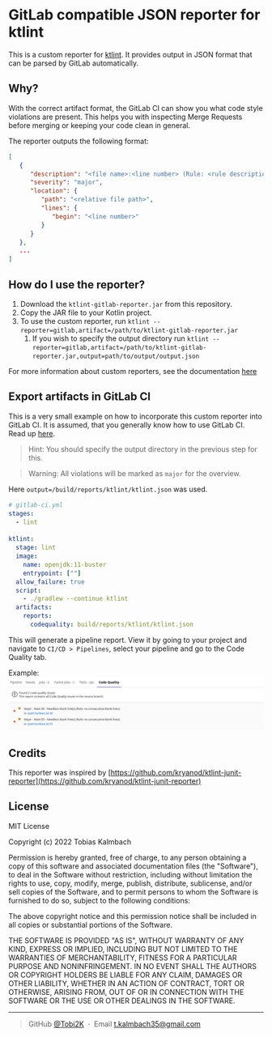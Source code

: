 # GitLab compatible JSON reporter for ktlint
This is a custom reporter for [ktlint](https://github.com/pinterest/ktlint). 
It provides output in JSON format that can be parsed by GitLab automatically.

## Why? 
With the correct artifact format, the GitLab CI can show you what code style violations are present.
This helps you with inspecting Merge Requests before merging or keeping your code clean in general.

The reporter outputs the following format:
```json lines
[
   {
      "description": "<file name>:<line number> (Rule: <rule description>)",
      "severity": "major",
      "location": {
         "path": "<relative file path>",
         "lines": {
            "begin": "<line number>"
         }
      }
   }, 
   ...
]
```


## How do I use the reporter?
1. Download the `ktlint-gitlab-reporter.jar` from this repository.
2. Copy the JAR file to your Kotlin project.
3. To use the custom reporter, run `ktlint --reporter=gitlab,artifact=/path/to/ktlint-gitlab-reporter.jar`
   1. If you wish to specify the output directory run `ktlint --reporter=gitlab,artifact=/path/to/ktlint-gitlab-reporter.jar,output=path/to/output/output.json`

For more information about custom reporters, see the documentation [here](https://github.com/pinterest/ktlint#creating-a-reporter)

## Export artifacts in GitLab CI
This is a very small example on how to incorporate this custom reporter into GitLab CI. 
It is assumed, that you generally know how to use GitLab CI. Read up [here](https://docs.gitlab.com/ee/ci/).

> Hint: You should specify the output directory in the previous step for this.

> Warning: All violations will be marked as `major` for the overview.
 
Here `output=/build/reports/ktlint/ktlint.json` was used.
``` yaml
# gitlab-ci.yml
stages:
  - lint

ktlint:
  stage: lint
  image:
    name: openjdk:11-buster
    entrypoint: [""]
  allow_failure: true
  script:
    - ./gradlew --continue ktlint
  artifacts:
    reports:
      codequality: build/reports/ktlint/ktlint.json
```

This will generate a pipeline report. View it by going to your project and navigate to `CI/CD > Pipelines`, select your pipeline and go to the Code Quality tab.

Example: 
![example_code_quality](screenshots/code_quality_screenshot.png)

## Credits
This reporter was inspired by [https://github.com/kryanod/ktlint-junit-reporter](https://github.com/kryanod/ktlint-junit-reporter)

## License

MIT License

Copyright (c) 2022 Tobias Kalmbach

Permission is hereby granted, free of charge, to any person obtaining a copy of this software and associated documentation files (the "Software"), to deal in the Software without restriction, including without limitation the rights to use, copy, modify, merge, publish, distribute, sublicense, and/or sell copies of the Software, and to permit persons to whom the Software is furnished to do so, subject to the following conditions:

The above copyright notice and this permission notice shall be included in all copies or substantial portions of the Software.

THE SOFTWARE IS PROVIDED "AS IS", WITHOUT WARRANTY OF ANY KIND, EXPRESS OR IMPLIED, INCLUDING BUT NOT LIMITED TO THE WARRANTIES OF MERCHANTABILITY, FITNESS FOR A PARTICULAR PURPOSE AND NONINFRINGEMENT. IN NO EVENT SHALL THE AUTHORS OR COPYRIGHT HOLDERS BE LIABLE FOR ANY CLAIM, DAMAGES OR OTHER LIABILITY, WHETHER IN AN ACTION OF CONTRACT, TORT OR OTHERWISE, ARISING FROM, OUT OF OR IN CONNECTION WITH THE SOFTWARE OR THE USE OR OTHER DEALINGS IN THE SOFTWARE.

---

> GitHub [@Tobi2K](https://github.com/Tobi2K) &nbsp;&middot;&nbsp;
> Email [t.kalmbach35@gmail.com](mailto:t.kalmbach35@gmail.com)